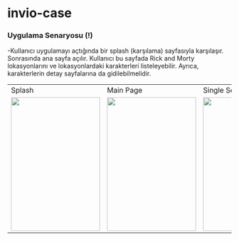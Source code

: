 # invio-case

### Uygulama Senaryosu (!)
-Kullanıcı uygulamayı açtığında bir splash (karşılama) sayfasıyla karşılaşır. Sonrasında ana 
sayfa açılır. Kullanıcı bu sayfada Rick and Morty lokasyonlarını ve lokasyonlardaki 
karakterleri listeleyebilir. Ayrıca, karakterlerin detay sayfalarına da gidilebilmelidir.
<br/>
<table>
  <tr>
    <td>Splash</td>
     <td>Main Page</td>
     <td>Single Selection</td>
    <td>Detail Page</td>
  </tr>
  <tr>
    <td><img src = "https://user-images.githubusercontent.com/58309495/233094502-3d71a29a-4efb-48c0-85f7-d1b24e04764d.png" width="200" height="300"></td>
    <td><img src = "https://user-images.githubusercontent.com/58309495/233094646-31054264-1f91-49c3-92be-6c67be630605.png" width="200" height="300"></td>
    <td><img src = "https://user-images.githubusercontent.com/58309495/233094848-56db1774-f344-4181-8a66-1508eb841aba.png" width="200" height="300"></td>
    <td><img src = "https://user-images.githubusercontent.com/58309495/233095007-1698a30f-a1db-43e8-ad39-1a9d9501c4e2.png" width="200" height="300"></td>
   
  </tr>
 </table>
